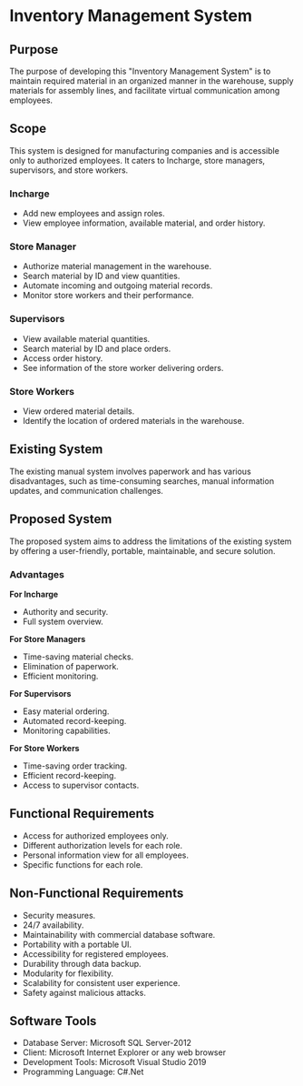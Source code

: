 # Inventory Management System

## Purpose

The purpose of developing this "Inventory Management System" is to maintain required material in an organized manner in the warehouse, supply materials for assembly lines, and facilitate virtual communication among employees.

## Scope

This system is designed for manufacturing companies and is accessible only to authorized employees. It caters to Incharge, store managers, supervisors, and store workers.

### Incharge

- Add new employees and assign roles.
- View employee information, available material, and order history.

### Store Manager

- Authorize material management in the warehouse.
- Search material by ID and view quantities.
- Automate incoming and outgoing material records.
- Monitor store workers and their performance.

### Supervisors

- View available material quantities.
- Search material by ID and place orders.
- Access order history.
- See information of the store worker delivering orders.

### Store Workers

- View ordered material details.
- Identify the location of ordered materials in the warehouse.

## Existing System

The existing manual system involves paperwork and has various disadvantages, such as time-consuming searches, manual information updates, and communication challenges.

## Proposed System

The proposed system aims to address the limitations of the existing system by offering a user-friendly, portable, maintainable, and secure solution.

### Advantages

**For Incharge**

- Authority and security.
- Full system overview.

**For Store Managers**

- Time-saving material checks.
- Elimination of paperwork.
- Efficient monitoring.

**For Supervisors**

- Easy material ordering.
- Automated record-keeping.
- Monitoring capabilities.

**For Store Workers**

- Time-saving order tracking.
- Efficient record-keeping.
- Access to supervisor contacts.

## Functional Requirements

- Access for authorized employees only.
- Different authorization levels for each role.
- Personal information view for all employees.
- Specific functions for each role.

## Non-Functional Requirements

- Security measures.
- 24/7 availability.
- Maintainability with commercial database software.
- Portability with a portable UI.
- Accessibility for registered employees.
- Durability through data backup.
- Modularity for flexibility.
- Scalability for consistent user experience.
- Safety against malicious attacks.

## Software Tools

- Database Server: Microsoft SQL Server-2012
- Client: Microsoft Internet Explorer or any web browser
- Development Tools: Microsoft Visual Studio 2019
- Programming Language: C#.Net
